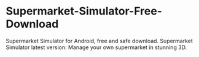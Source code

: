 # Supermarket-Simulator-Free-Download
Supermarket Simulator for Android, free and safe download. Supermarket Simulator latest version: Manage your own supermarket in stunning 3D.
